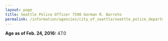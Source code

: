 ```yaml
---
layout: page
title: Seattle Police Officer 7590 German R. Barreto
permalink: /information/agencies/city_of_seattle/seattle_police_department/copbook/7590/
---
```


**Age as of Feb. 24, 2016:** 47.0
